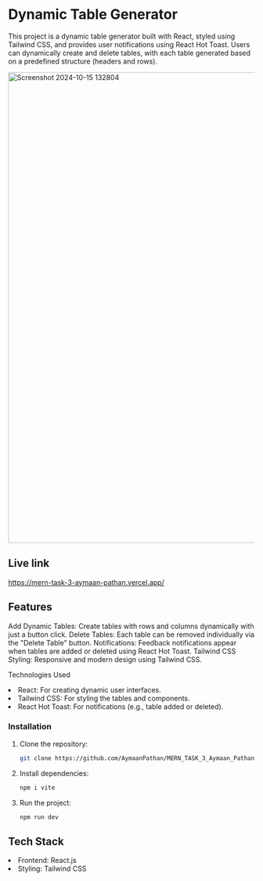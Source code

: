 <h1>Dynamic Table Generator</h1>


This project is a dynamic table generator built with React, styled using Tailwind CSS, and provides user notifications using React Hot Toast. Users can dynamically create and delete tables, with each table generated based on a predefined structure (headers and rows).


<img width="959" alt="Screenshot 2024-10-15 132804" src="https://github.com/user-attachments/assets/98dc9c89-1779-4fc1-bcd3-178ec78f6125">

## Live link
https://mern-task-3-aymaan-pathan.vercel.app/

## Features
<span>Add Dynamic Tables: Create tables with rows and columns dynamically with just a button click.
Delete Tables: Each table can be removed individually via the "Delete Table" button.
Notifications: Feedback notifications appear when tables are added or deleted using React Hot Toast.
Tailwind CSS Styling: Responsive and modern design using Tailwind CSS.<span/>


Technologies Used
<li>React: For creating dynamic user interfaces.</li>

<li>Tailwind CSS: For styling the tables and components.</li>

<li>React Hot Toast: For notifications (e.g., table added or deleted).</li>

### Installation

1. Clone the repository:

   ```bash
   git clone https://github.com/AymaanPathan/MERN_TASK_3_Aymaan_Pathan-.git
   ````



2. Install dependencies:

    ```bash
    npm i vite
    ```

4. Run the project:
    ```bash
   npm run dev
    ```


<h2>Tech Stack</h2>
<li>Frontend: React.js</li>
<li>Styling: Tailwind CSS</li>

